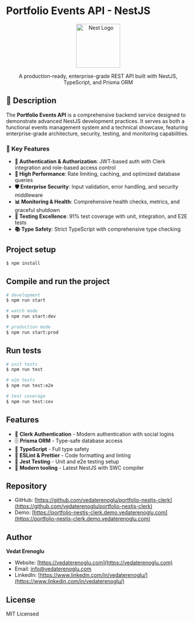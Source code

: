 # Portfolio Events API - NestJS

<p align="center">
  <a href="http://nestjs.com/" target="blank"><img src="https://nestjs.com/img/logo-small.svg" width="120" alt="Nest Logo" /></a>
</p>

<p align="center">
  A production-ready, enterprise-grade REST API built with NestJS, TypeScript, and Prisma ORM
</p>

## 📖 Description

The **Portfolio Events API** is a comprehensive backend service designed to demonstrate advanced NestJS development practices. It serves as both a functional events management system and a technical showcase, featuring enterprise-grade architecture, security, testing, and monitoring capabilities.

### 🎯 Key Features

- **🔐 Authentication & Authorization**: JWT-based auth with Clerk integration and role-based access control
- **🚀 High Performance**: Rate limiting, caching, and optimized database queries
- **🛡️ Enterprise Security**: Input validation, error handling, and security middleware
- **📊 Monitoring & Health**: Comprehensive health checks, metrics, and graceful shutdown
- **🧪 Testing Excellence**: 91% test coverage with unit, integration, and E2E tests
- **📚 Type Safety**: Strict TypeScript with comprehensive type checking

## Project setup

```bash
$ npm install
```

## Compile and run the project

```bash
# development
$ npm run start

# watch mode
$ npm run start:dev

# production mode
$ npm run start:prod
```

## Run tests

```bash
# unit tests
$ npm run test

# e2e tests
$ npm run test:e2e

# test coverage
$ npm run test:cov
```

## Features

- 🔐 **Clerk Authentication** - Modern authentication with social logins
- 🗄️ **Prisma ORM** - Type-safe database access
- 📝 **TypeScript** - Full type safety
- 🧹 **ESLint & Prettier** - Code formatting and linting
- 🧪 **Jest Testing** - Unit and e2e testing setup
- 🔧 **Modern tooling** - Latest NestJS with SWC compiler

## Repository

- GitHub: [https://github.com/vedaterenoglu/portfolio-nestjs-clerk](https://github.com/vedaterenoglu/portfolio-nestjs-clerk)
- Demo: [https://portfolio-nestjs-clerk.demo.vedaterenoglu.com](https://portfolio-nestjs-clerk.demo.vedaterenoglu.com)

## Author

**Vedat Erenoglu**
- Website: [https://vedaterenoglu.com](https://vedaterenoglu.com)
- Email: info@vedaterenoglu.com
- LinkedIn: [https://www.linkedin.com/in/vedaterenoglu/](https://www.linkedin.com/in/vedaterenoglu/)

## License

MIT Licensed
